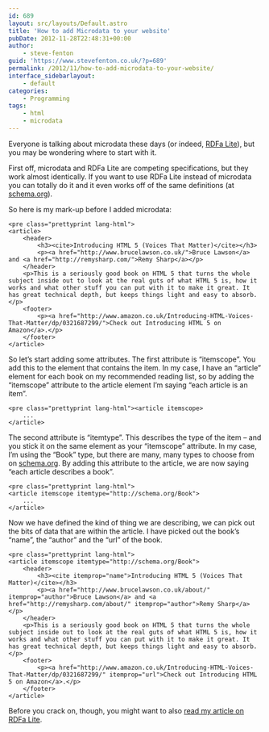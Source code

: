 ```yaml
---
id: 689
layout: src/layouts/Default.astro
title: 'How to add Microdata to your website'
pubDate: 2012-11-28T22:48:31+00:00
author:
    - steve-fenton
guid: 'https://www.stevefenton.co.uk/?p=689'
permalink: /2012/11/how-to-add-microdata-to-your-website/
interface_sidebarlayout:
    - default
categories:
    - Programming
tags:
    - html
    - microdata
---
```


Everyone is talking about microdata these days (or indeed, [RDFa Lite](https://www.stevefenton.co.uk/2012/11/How-To-Add-RDFa-Lite-To-Your-Website/)), but you may be wondering where to start with it.

First off, microdata and RDFa Lite are competing specifications, but they work almost identically. If you want to use RDFa Lite instead of microdata you can totally do it and it even works off of the same definitions (at [schema.org](http://schema.org/)).

So here is my mark-up before I added microdata:

```
<pre class="prettyprint lang-html">
<article>
    <header>
        <h3><cite>Introducing HTML 5 (Voices That Matter)</cite></h3>
        <p><a href="http://www.brucelawson.co.uk/">Bruce Lawson</a> and <a href="http://remysharp.com/">Remy Sharp</a></p>
    </header>
    <p>This is a seriously good book on HTML 5 that turns the whole subject inside out to look at the real guts of what HTML 5 is, how it works and what other stuff you can put with it to make it great. It has great technical depth, but keeps things light and easy to absorb.</p>
    <footer>
        <p><a href="http://www.amazon.co.uk/Introducing-HTML-Voices-That-Matter/dp/0321687299/">Check out Introducing HTML 5 on Amazon</a>.</p>
    </footer>
</article>
```

So let’s start adding some attributes. The first attribute is “itemscope”. You add this to the element that contains the item. In my case, I have an “article” element for each book on my recommended reading list, so by adding the “itemscope” attribute to the article element I’m saying “each article is an item”.

```
<pre class="prettyprint lang-html"><article itemscope>
    ...
</article>
```

The second attribute is “itemtype”. This describes the type of the item – and you stick it on the same element as your “itemscope” attribute. In my case, I’m using the “Book” type, but there are many, many types to choose from on [schema.org](http://schema.org/). By adding this attribute to the article, we are now saying “each article describes a book”.

```
<pre class="prettyprint lang-html">
<article itemscope itemtype="http://schema.org/Book">
    ...
</article>
```

Now we have defined the kind of thing we are describing, we can pick out the bits of data that are within the article. I have picked out the book’s “name”, the “author” and the “url” of the book.

```
<pre class="prettyprint lang-html">
<article itemscope itemtype="http://schema.org/Book">
    <header>
        <h3><cite itemprop="name">Introducing HTML 5 (Voices That Matter)</cite></h3>
        <p><a href="http://www.brucelawson.co.uk/about/" itemprop="author">Bruce Lawson</a> and <a href="http://remysharp.com/about/" itemprop="author">Remy Sharp</a></p>
    </header>
    <p>This is a seriously good book on HTML 5 that turns the whole subject inside out to look at the real guts of what HTML 5 is, how it works and what other stuff you can put with it to make it great. It has great technical depth, but keeps things light and easy to absorb.</p>
    <footer>
        <p><a href="http://www.amazon.co.uk/Introducing-HTML-Voices-That-Matter/dp/0321687299/" itemprop="url">Check out Introducing HTML 5 on Amazon</a>.</p>
    </footer>
</article>
```

Before you crack on, though, you might want to also [read my article on RDFa Lite](https://www.stevefenton.co.uk/2012/11/How-To-Add-RDFa-Lite-To-Your-Website/).